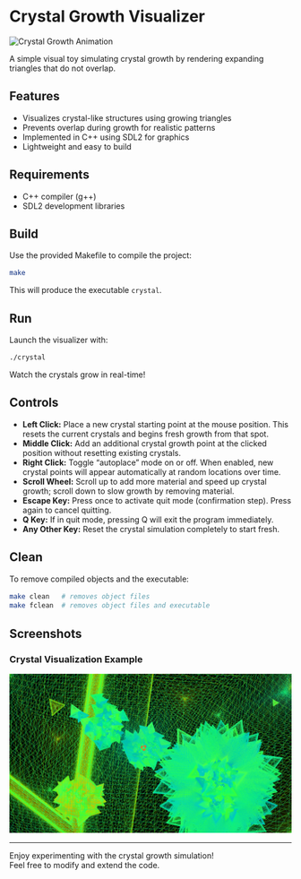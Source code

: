 # Crystal Growth Visualizer

![Crystal Growth Animation](example_images/crystal2.gif)

A simple visual toy simulating crystal growth by rendering expanding triangles that do not overlap.

## Features

- Visualizes crystal-like structures using growing triangles  
- Prevents overlap during growth for realistic patterns  
- Implemented in C++ using SDL2 for graphics  
- Lightweight and easy to build  

## Requirements

- C++ compiler (g++)  
- SDL2 development libraries  

## Build

Use the provided Makefile to compile the project:

```bash
make
```

This will produce the executable `crystal`.

## Run

Launch the visualizer with:

```bash
./crystal
```

Watch the crystals grow in real-time!

## Controls

- **Left Click:** Place a new crystal starting point at the mouse position. This resets the current crystals and begins fresh growth from that spot.  
- **Middle Click:** Add an additional crystal growth point at the clicked position without resetting existing crystals.  
- **Right Click:** Toggle “autoplace” mode on or off. When enabled, new crystal points will appear automatically at random locations over time.  
- **Scroll Wheel:** Scroll up to add more material and speed up crystal growth; scroll down to slow growth by removing material.  
- **Escape Key:** Press once to activate quit mode (confirmation step). Press again to cancel quitting.  
- **Q Key:** If in quit mode, pressing Q will exit the program immediately.  
- **Any Other Key:** Reset the crystal simulation completely to start fresh.

## Clean

To remove compiled objects and the executable:

```bash
make clean   # removes object files
make fclean  # removes object files and executable
```

## Screenshots

### Crystal Visualization Example

![Crystal Screenshot](example_images/crystal1.png)

---

Enjoy experimenting with the crystal growth simulation!  
Feel free to modify and extend the code.
